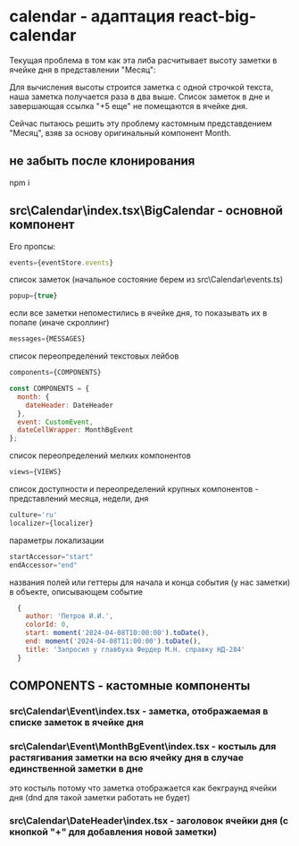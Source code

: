 # calendar - адаптация react-big-calendar

Текущая проблема в том как эта либа расчитывает высоту заметки в ячейке дня в представлении "Месяц":

Для вычисления высоты строится заметка с одной строчкой текста, наша заметка получается раза в два выше.
Список заметок в дне и завершающая ссылка "+5 еще" не помещаются в ячейке дня.

Сейчас пытаюсь решить эту проблему кастомным представдением "Месяц", взяв за основу оригинальный компонент Month.

## не забыть после клонирования
npm i

## src\Calendar\index.tsx\BigCalendar - основной компонент

Его пропсы:

```js
events={eventStore.events}
```
список заметок (начальное состояние берем из src\Calendar\events.ts)

```js
popup={true}
```
если все заметки непоместились в ячейке дня, то показывать их в попапе (иначе скроллинг)

```js
messages={MESSAGES}
```
список переопределений текстовых лейбов

```js
components={COMPONENTS}

const COMPONENTS = {
  month: {
    dateHeader: DateHeader
  },
  event: CustomEvent,
  dateCellWrapper: MonthBgEvent
};
```
список переопределений мелких компонентов

```js
views={VIEWS}
```
список доступности и переопределений крупных компонентов - представлений месяца, недели, дня

```js
culture='ru'
localizer={localizer}
```
параметры локализации

```js
startAccessor="start"
endAccessor="end"
```
названия полей или геттеры для начала и конца события (у нас заметки) в объекте, описывающем событие
```js
  {
    author: 'Петров И.И.',
    colorId: 0,
    start: moment('2024-04-08T10:00:00').toDate(),
    end: moment('2024-04-08T11:00:00').toDate(),
    title: 'Запросил у главбуха Фердер М.Н. справку НД-284'
  }
```

## COMPONENTS - кастомные компоненты

### src\Calendar\Event\index.tsx - заметка, отображаемая в списке заметок в ячейке дня

### src\Calendar\Event\MonthBgEvent\index.tsx - костыль для растягивания заметки на всю ячейку дня в случае единственной заметки в дне
это костыль потому что заметка отображается как бекграунд ячейки дня (dnd для такой заметки работать не будет)

### src\Calendar\DateHeader\index.tsx - заголовок ячейки дня (с кнопкой "+" для добавления новой заметки)
